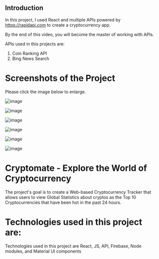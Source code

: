 
## Introduction


In this project, I used React and multiple APIs powered by https://rapidapi.com to create a cryptocurrency app. 

By the end of this video, you will become the master of working with APIs.

APIs used in this projects are:
1) Coin Ranking API
2) Bing News Search

# Screenshots of the Project

Please click the image below to enlarge.

![image](https://user-images.githubusercontent.com/69806791/165052265-72098ff2-507f-40dc-b5f4-fa8bff6c47e9.png)

![image](https://user-images.githubusercontent.com/69806791/165052355-0711e8d2-7c7f-4821-a9eb-b42eae7fd065.png)

![image](https://user-images.githubusercontent.com/69806791/165052589-d370f407-dd14-4bb6-b0e3-a8097ef23bc6.png)

![image](https://user-images.githubusercontent.com/69806791/165052691-7bd3182d-73d0-4986-8324-038e1ad7482e.png)

![image](https://user-images.githubusercontent.com/69806791/165052741-054e5545-82db-4f16-b414-932af2f9793b.png)

![image](https://user-images.githubusercontent.com/69806791/165052792-28f0fdab-a5fc-4b72-a6b7-d0c9809036e0.png)

# Cryptomate - Explore the World of Cryptocurrency
The project's goal is to create a Web-based Cryptocurrency Tracker that allows users to view Global Statistics about cryptos as the Top 10 Cryptocurrencies that have been hot in the past 24 hours.

# Technologies used in this project are:
Technologies used in this project are React, JS, API, Firebase, Node modules, and Material UI components

